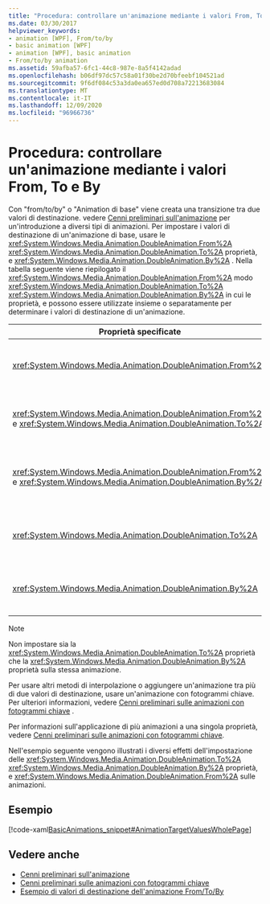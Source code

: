 ```yaml
---
title: "Procedura: controllare un'animazione mediante i valori From, To e By"
ms.date: 03/30/2017
helpviewer_keywords:
- animation [WPF], From/to/by
- basic animation [WPF]
- animation [WPF], basic animation
- From/to/by animation
ms.assetid: 59afba57-6fc1-44c8-987e-8a5f4142adad
ms.openlocfilehash: b06df97dc57c58a01f30be2d70bfeebf104521ad
ms.sourcegitcommit: 9f6df084c53a3da0ea657ed0d708a72213683084
ms.translationtype: MT
ms.contentlocale: it-IT
ms.lasthandoff: 12/09/2020
ms.locfileid: "96966736"
---
```

# <a name="how-to-control-an-animation-using-from-to-and-by"></a>Procedura: controllare un'animazione mediante i valori From, To e By
Con "from/to/by" o "Animation di base" viene creata una transizione tra due valori di destinazione. vedere [Cenni preliminari sull'animazione](animation-overview.md) per un'introduzione a diversi tipi di animazioni. Per impostare i valori di destinazione di un'animazione di base, usare le <xref:System.Windows.Media.Animation.DoubleAnimation.From%2A> <xref:System.Windows.Media.Animation.DoubleAnimation.To%2A> proprietà, e <xref:System.Windows.Media.Animation.DoubleAnimation.By%2A> .  Nella tabella seguente viene riepilogato il <xref:System.Windows.Media.Animation.DoubleAnimation.From%2A> modo <xref:System.Windows.Media.Animation.DoubleAnimation.To%2A> <xref:System.Windows.Media.Animation.DoubleAnimation.By%2A> in cui le proprietà, e possono essere utilizzate insieme o separatamente per determinare i valori di destinazione di un'animazione.  
  
|Proprietà specificate|Comportamento risultante|  
|--------------------------|------------------------|  
|<xref:System.Windows.Media.Animation.DoubleAnimation.From%2A>|L'animazione avanza dal valore specificato dalla <xref:System.Windows.Media.Animation.DoubleAnimation.From%2A> proprietà al valore di base della proprietà a cui si sta aggiungendo un'animazione o al valore di output di un'animazione precedente, a seconda della configurazione della precedente animazione.|  
|<xref:System.Windows.Media.Animation.DoubleAnimation.From%2A> e <xref:System.Windows.Media.Animation.DoubleAnimation.To%2A>|L'animazione avanza dal valore specificato dalla <xref:System.Windows.Media.Animation.DoubleAnimation.From%2A> proprietà al valore specificato dalla <xref:System.Windows.Media.Animation.DoubleAnimation.To%2A> Proprietà.|  
|<xref:System.Windows.Media.Animation.DoubleAnimation.From%2A> e <xref:System.Windows.Media.Animation.DoubleAnimation.By%2A>|L'animazione avanza dal valore specificato dalla <xref:System.Windows.Media.Animation.DoubleAnimation.From%2A> proprietà al valore specificato dalla somma delle <xref:System.Windows.Media.Animation.DoubleAnimation.From%2A> <xref:System.Windows.Media.Animation.DoubleAnimation.By%2A> proprietà e.|  
|<xref:System.Windows.Media.Animation.DoubleAnimation.To%2A>|L'animazione avanza dal valore di base della proprietà animata o da un valore di output di un'animazione precedente al valore specificato dalla <xref:System.Windows.Media.Animation.DoubleAnimation.To%2A> Proprietà.|  
|<xref:System.Windows.Media.Animation.DoubleAnimation.By%2A>|L'animazione avanza dal valore di base della proprietà animata o dal valore di output di un'animazione precedente alla somma di tale valore e del valore specificato dalla <xref:System.Windows.Media.Animation.DoubleAnimation.By%2A> Proprietà.|  
  
> [!NOTE]
> Non impostare sia la <xref:System.Windows.Media.Animation.DoubleAnimation.To%2A> proprietà che la <xref:System.Windows.Media.Animation.DoubleAnimation.By%2A> proprietà sulla stessa animazione.  
  
 Per usare altri metodi di interpolazione o aggiungere un'animazione tra più di due valori di destinazione, usare un'animazione con fotogrammi chiave. Per ulteriori informazioni, vedere [Cenni preliminari sulle animazioni con fotogrammi chiave](key-frame-animations-overview.md) .  
  
 Per informazioni sull'applicazione di più animazioni a una singola proprietà, vedere [Cenni preliminari sulle animazioni con fotogrammi chiave](key-frame-animations-overview.md).  
  
 Nell'esempio seguente vengono illustrati i diversi effetti dell'impostazione delle <xref:System.Windows.Media.Animation.DoubleAnimation.To%2A> <xref:System.Windows.Media.Animation.DoubleAnimation.By%2A> proprietà, e <xref:System.Windows.Media.Animation.DoubleAnimation.From%2A> sulle animazioni.  
  
## <a name="example"></a>Esempio  
 [!code-xaml[BasicAnimations_snippet#AnimationTargetValuesWholePage](~/samples/snippets/csharp/VS_Snippets_Wpf/BasicAnimations_snippet/CS/AnimationTargetValuesExample.xaml#animationtargetvalueswholepage)]  
  
## <a name="see-also"></a>Vedere anche

- [Cenni preliminari sull'animazione](animation-overview.md)
- [Cenni preliminari sulle animazioni con fotogrammi chiave](key-frame-animations-overview.md)
- [Esempio di valori di destinazione dell'animazione From/To/By](https://github.com/Microsoft/WPF-Samples/tree/master/Animation/TargetValues)
